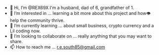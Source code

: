 - 👋 Hi, I’m @REX69X I'm a husband, dad of 6, grandfather of 1.
- 👀 I’m interested in ... learning a bit more about this project and how👁 help the community thrive.
- 🌱 I’m currently learning ... about small business, crypto currency and a Lil coding now.
- 💞️ I’m looking to collaborate on ... really anything that you may want to share.
- 📫 How to reach me ... r.e.south85@gmail.com

<!---
REX69X/REX69X is a ✨ special ✨ repository because its `README.md` (this file) appears on your GitHub profile.
You can click the Preview link to take a look at your changes.
--->
